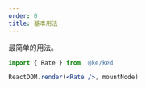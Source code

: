 ```yaml
---
order: 0
title: 基本用法
---
```


最简单的用法。

```jsx
import { Rate } from '@ke/ked'

ReactDOM.render(<Rate />, mountNode)
```

